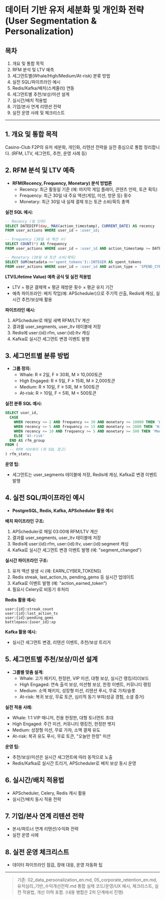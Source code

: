 # 데이터 기반 유저 세분화 및 개인화 전략 (User Segmentation & Personalization)

## 목차
1. 개요 및 통합 목적
2. RFM 분석 및 LTV 예측
3. 세그먼트별(Whale/High/Medium/At-risk) 분류 방법
4. 실전 SQL/파이프라인 예시
5. Redis/Kafka/배치(스케줄러) 연동
6. 세그먼트별 추천/보상/미션 설계
7. 실시간/배치 적용법
8. 기업/본사 연계 리텐션 전략
9. 실전 운영 사례 및 체크리스트

---

## 1. 개요 및 통합 목적
Casino-Club F2P의 유저 세분화, 개인화, 리텐션 전략을 실전 중심으로 통합 정리합니다. (RFM, LTV, 세그먼트, 추천, 운영 사례 등)

## 2. RFM 분석 및 LTV 예측
- **RFM(Recency, Frequency, Monetary) 분석 방법론**
  - Recency: 최근 활동일 기준 (예: 마지막 게임 플레이, 콘텐츠 언락, 토큰 획득)
  - Frequency: 최근 30일 내 주요 액션(게임, 미션, 방문 등) 횟수
  - Monetary: 최근 30일 내 실제 결제 또는 토큰 소비/획득 총액

**실전 SQL 예시:**
```sql
-- Recency (일 단위)
SELECT DATEDIFF(day, MAX(action_timestamp), CURRENT_DATE) AS recency
FROM user_actions WHERE user_id = :user_id;

-- Frequency (30일 내 액션 수)
SELECT COUNT(*) AS frequency
FROM user_actions WHERE user_id = :user_id AND action_timestamp >= DATE_SUB(CURRENT_DATE, INTERVAL 30 DAY);

-- Monetary (30일 내 토큰 소비/획득)
SELECT SUM(metadata->>'spent_tokens')::INTEGER AS spent_tokens
FROM user_actions WHERE user_id = :user_id AND action_type = 'SPEND_CYBER_TOKENS' AND action_timestamp >= DATE_SUB(CURRENT_DATE, INTERVAL 30 DAY);
```

**LTV(Lifetime Value) 예측 공식 및 실전 적용법**
- LTV = 평균 결제액 × 평균 재방문 횟수 × 평균 유지 기간
- 예측 파이프라인: 배치 작업(예: APScheduler)으로 주기적 산출, Redis에 캐싱, 실시간 추천/보상에 활용

**파이프라인 예시:**
1. APScheduler로 매일 새벽 RFM/LTV 계산
2. 결과를 user_segments, user_ltv 테이블에 저장
3. Redis에 user:{id}:rfm, user:{id}:ltv 캐싱
4. Kafka로 실시간 세그먼트 변경 이벤트 발행

## 3. 세그먼트별 분류 방법
- **그룹 정의:**
  - Whale: R ≤ 2일, F ≥ 30회, M ≥ 10,000토큰
  - High Engaged: R ≤ 5일, F ≥ 15회, M ≥ 2,000토큰
  - Medium: R ≤ 10일, F ≥ 5회, M ≥ 500토큰
  - At-risk: R > 10일, F < 5회, M < 500토큰

**실전 분류 SQL 예시:**
```sql
SELECT user_id,
  CASE
    WHEN recency <= 2 AND frequency >= 30 AND monetary >= 10000 THEN 'Whale'
    WHEN recency <= 5 AND frequency >= 15 AND monetary >= 2000 THEN 'High Engaged'
    WHEN recency <= 10 AND frequency >= 5 AND monetary >= 500 THEN 'Medium'
    ELSE 'At-risk'
  END AS rfm_group
FROM (
  -- RFM 서브쿼리 (위 SQL 참고)
) rfm_stats;
```

**운영 팁:**
- 세그먼트는 user_segments 테이블에 저장, Redis에 캐싱, Kafka로 변경 이벤트 발행

## 4. 실전 SQL/파이프라인 예시
- **PostgreSQL, Redis, Kafka, APScheduler 활용 예시**

**배치 파이프라인 구조:**
1. APScheduler로 매일 03:00에 RFM/LTV 계산
2. 결과를 user_segments, user_ltv 테이블에 저장
3. Redis에 user:{id}:rfm, user:{id}:ltv, user:{id}:segment 캐싱
4. Kafka로 실시간 세그먼트 변경 이벤트 발행 (예: "segment_changed")

**실시간 파이프라인 구조:**
1. 유저 액션 발생 시 (예: EARN_CYBER_TOKENS)
2. Redis streak, last_action_ts, pending_gems 등 실시간 업데이트
3. Kafka로 이벤트 발행 (예: "action_earned_token")
4. 필요시 Celery로 비동기 후처리

**Redis 활용 예시:**
```
user:{id}:streak_count
user:{id}:last_action_ts
user:{id}:pending_gems
battlepass:{user_id}:xp
```

**Kafka 활용 예시:**
- 실시간 세그먼트 변경, 리텐션 이벤트, 추천/보상 트리거

## 5. 세그먼트별 추천/보상/미션 설계
- **그룹별 맞춤 설계:**
  - Whale: 고가 패키지, 한정판, VIP 미션, 대형 보상, 실시간 랭킹/리더보드
  - High Engaged: 연속 출석 보상, 미션형 보상, 한정 이벤트, 커뮤니티 랭킹
  - Medium: 소액 패키지, 성장형 미션, 리텐션 푸시, 무료 가챠/슬롯
  - At-risk: 복귀 보상, 무료 토큰, 심리적 동기 부여(성공 경험, 소셜 증거)

**실전 적용 사례:**
- Whale: 1:1 VIP 매니저, 전용 한정판, 대형 토너먼트 초대
- High Engaged: 주간 미션, 커뮤니티 랭킹전, 한정판 뱃지
- Medium: 성장형 미션, 무료 가챠, 소액 결제 유도
- At-risk: 복귀 유도 푸시, 무료 토큰, "오늘만 한정" 미션

**운영 팁:**
- 추천/보상/미션은 실시간 세그먼트에 따라 동적으로 노출
- Redis/Kafka로 실시간 트리거, APScheduler로 배치 보상 동시 운영

## 6. 실시간/배치 적용법
- APScheduler, Celery, Redis 캐시 활용
- 실시간/배치 동시 적용 전략

## 7. 기업/본사 연계 리텐션 전략
- 본사/파트너 연계 리텐션/수익화 전략
- 실전 운영 사례

## 8. 실전 운영 체크리스트
- 데이터 파이프라인 점검, 장애 대응, 운영 자동화 팁

---

> 기존: 02_data_personalization_en.md, 05_corporate_retention_en.md, 유저심리_기반_수익개선전략.md 통합
> 실제 코드/운영/UX 예시, 체크리스트, 실전 적용법, 개선 이력 포함. (내용 병합은 2차 단계에서 진행)
